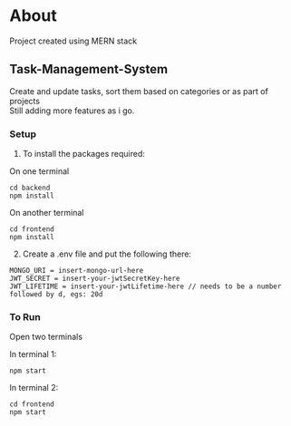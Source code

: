 # About
Project created using MERN stack

## Task-Management-System
Create and update tasks, sort them based on categories or as part of projects \
Still adding more features as i go.

### Setup

1) To install the packages required:

On one terminal
```
cd backend
npm install
```

On another terminal
```
cd frontend
npm install
```

2) Create a .env file and put the following there:

```
MONGO_URI = insert-mongo-url-here
JWT_SECRET = insert-your-jwtSecretKey-here
JWT_LIFETIME = insert-your-jwtLifetime-here // needs to be a number followed by d, egs: 20d
```


### To Run

Open two terminals

In terminal 1:
```
npm start
```

In terminal 2:
```
cd frontend
npm start
```
